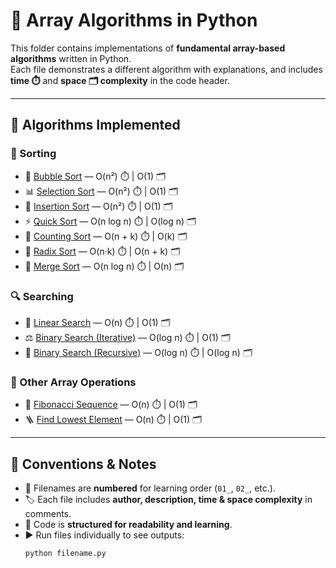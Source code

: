 # 🔢 Array Algorithms in Python

This folder contains implementations of **fundamental array-based algorithms** written in Python.  
Each file demonstrates a different algorithm with explanations, and includes **time ⏱️** and **space 🗂️ complexity** in the code header.

---

## 📂 Algorithms Implemented

### 🔄 Sorting
- 🫧 [Bubble Sort](01_bubble_sort.py) — O(n²) ⏱️ | O(1) 🗂️
- 📊 [Selection Sort](02_selection_sort.py) — O(n²) ⏱️ | O(1) 🗂️
- 📝 [Insertion Sort](03_insertion_sort.py) — O(n²) ⏱️ | O(1) 🗂️
- ⚡ [Quick Sort](04_quick_sort.py) — O(n log n) ⏱️ | O(log n) 🗂️
- 🔢 [Counting Sort](10_counting_sort.py) — O(n + k) ⏱️ | O(k) 🗂️
- 🧮 [Radix Sort](11_radix_sort.py) — O(n·k) ⏱️ | O(n + k) 🗂️
- 🔀 [Merge Sort](12_merge_sort.py) — O(n log n) ⏱️ | O(n) 🗂️

### 🔍 Searching
- 🔎 [Linear Search](05_linear_search.py) — O(n) ⏱️ | O(1) 🗂️
- ⚖️ [Binary Search (Iterative)](06_binary_search.py) — O(log n) ⏱️ | O(1) 🗂️
- 🔁 [Binary Search (Recursive)](07_recursive_binary_search.py) — O(log n) ⏱️ | O(log n) 🗂️

### 🔢 Other Array Operations
- 🧵 [Fibonacci Sequence](08_fibonacci.py) — O(n) ⏱️ | O(1) 🗂️
- 🪜 [Find Lowest Element](09_find_lowest.py) — O(n) ⏱️ | O(1) 🗂️

---

## 📝 Conventions & Notes
- 📂 Filenames are **numbered** for learning order (`01_`, `02_`, etc.).  
- 🏷️ Each file includes **author, description, time & space complexity** in comments.  
- 📖 Code is **structured for readability and learning**.  
- ▶️ Run files individually to see outputs:  
  ```bash
  python filename.py
  ```
